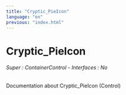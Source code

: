 ```yaml
---
title: "Cryptic_PieIcon"
language: "en"
previous: "index.html"
---
```


# Cryptic_PieIcon

###### Super : ContainerControl - Interfaces : No

Documentation about Cryptic_PieIcon (Control)
